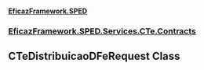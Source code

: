 #### [EficazFramework.SPED](EficazFrameworkSPED.md 'EficazFramework SPED')
### [EficazFramework.SPED.Services.CTe.Contracts](EficazFramework.SPED.Services.CTe.Contracts.md 'EficazFramework.SPED.Services.CTe.Contracts')

## CTeDistribuicaoDFeRequest Class
